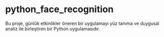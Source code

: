 # python_face_recognition
Bu proje, günlük etkinlikler öneren bir uygulamayı yüz tanıma ve duygusal analiz ile birleştiren bir Python uygulamasıdır.

